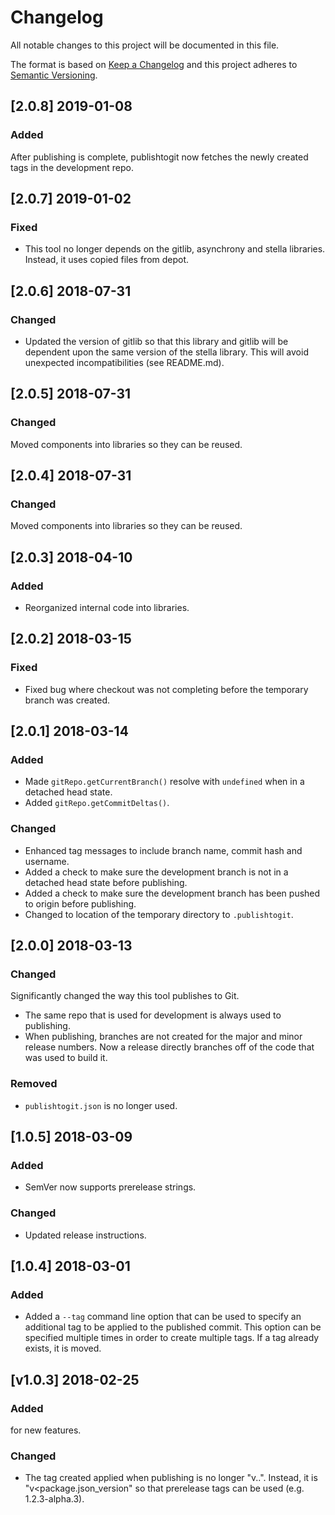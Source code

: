 # Changelog
All notable changes to this project will be documented in this file.

The format is based on [Keep a Changelog](http://keepachangelog.com/en/1.0.0/)
and this project adheres to [Semantic Versioning](http://semver.org/spec/v2.0.0.html).

## [2.0.8] 2019-01-08
### Added
After publishing is complete, publishtogit now fetches the newly created tags in the development repo.


## [2.0.7] 2019-01-02
### Fixed
- This tool no longer depends on the gitlib, asynchrony and stella libraries. 
Instead, it uses copied files from depot.


## [2.0.6] 2018-07-31
### Changed
- Updated the version of gitlib so that this library and gitlib will be dependent
  upon the same version of the stella library.  This will avoid unexpected
  incompatibilities (see README.md).


## [2.0.5] 2018-07-31
### Changed
Moved components into libraries so they can be reused.


## [2.0.4] 2018-07-31
### Changed
Moved components into libraries so they can be reused.


## [2.0.3] 2018-04-10
### Added
- Reorganized internal code into libraries.


## [2.0.2] 2018-03-15
### Fixed
- Fixed bug where checkout was not completing before the temporary branch was
created.


## [2.0.1] 2018-03-14
### Added
- Made `gitRepo.getCurrentBranch()` resolve with `undefined` when in a detached
  head state.
- Added `gitRepo.getCommitDeltas()`.
### Changed
- Enhanced tag messages to include branch name, commit hash and username.
- Added a check to make sure the development branch is not in a detached head
  state before publishing.
- Added a check to make sure the development branch has been pushed to origin
  before publishing.
- Changed to location of the temporary directory to `.publishtogit`.  


## [2.0.0] 2018-03-13
### Changed
Significantly changed the way this tool publishes to Git.
  - The same repo that is used for development is always used to publishing.
  - When publishing, branches are not created for the major and minor release
    numbers.  Now a release directly branches off of the code that was used to
    build it.
### Removed
- `publishtogit.json` is no longer used.


## [1.0.5] 2018-03-09
### Added
- SemVer now supports prerelease strings.
### Changed
- Updated release instructions.


## [1.0.4] 2018-03-01
### Added
- Added a `--tag` command line option that can be used to specify an additional tag
to be applied to the published commit.  This option can be specified multiple
times in order to create multiple tags.  If a tag already exists, it is moved.


## [v1.0.3] 2018-02-25
### Added
for new features.
### Changed
- The tag created applied when publishing is no longer
"v<major>.<minor>.<patch>".  Instead, it is "v<package.json_version" so that
prerelease tags can be used (e.g. 1.2.3-alpha.3).
